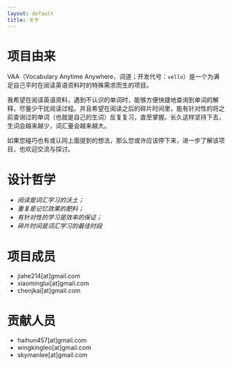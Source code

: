 ```yaml
---
layout: default
title: 关于
---
```



# 项目由来
VAA（Vocabulary Anytime Anywhere，词道；开发代号：`vello`）是一个为满足自己平时在阅读英语资料时的特殊需求而生的项目。

我希望在阅读英语资料，遇到不认识的单词时，能够方便快捷地查询到单词的解释，尽量少干扰阅读过程。并且希望在阅读之后的碎片时间里，能有针对性的将之前查询过的单词（也就是自己的生词）反复复习，直至掌握。长久这样坚持下去，生词会越来越少，词汇量会越来越大。

如果您碰巧也有或认同上面提到的想法，那么您或许应该停下来，进一步了解该项目，也欢迎交流与探讨。

# 设计哲学

+ _阅读是词汇学习的沃土；_
+ _重复是记忆效果的肥料；_
+ _有针对性的学习是效率的保证；_
+ _碎片时间是词汇学习的最佳时段_

# 项目成员
+ jiahe214\[at\]gmail.com
+ xiaominglui\[at\]gmail.com
+ chenjkai\[at\]gmail.com

# 贡献人员
+ haihun457\[at\]gmail.com
+ wingkingleo\[at\]gmail.com
+ skymanlee\[at\]gmail.com
